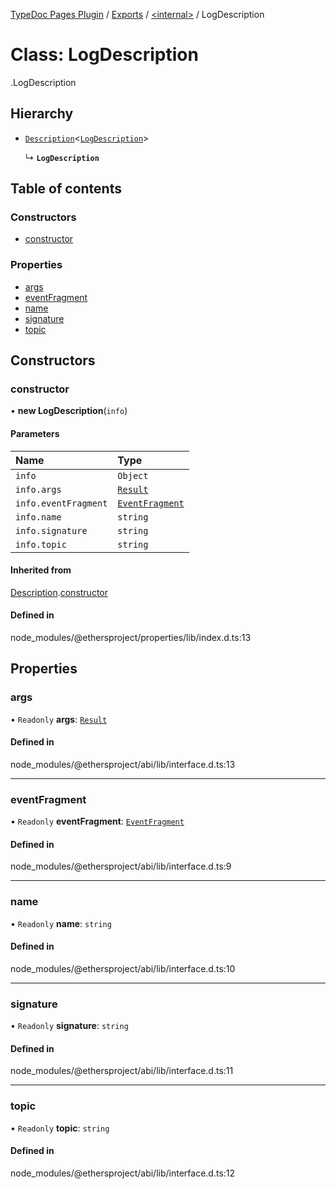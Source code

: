 [TypeDoc Pages Plugin](../README.md) / [Exports](../modules.md) / [<internal\>](../modules/internal_.md) / LogDescription

# Class: LogDescription

[<internal>](../modules/internal_.md).LogDescription

## Hierarchy

- [`Description`](internal_.Description.md)<[`LogDescription`](internal_.LogDescription.md)\>

  ↳ **`LogDescription`**

## Table of contents

### Constructors

- [constructor](internal_.LogDescription.md#constructor)

### Properties

- [args](internal_.LogDescription.md#args)
- [eventFragment](internal_.LogDescription.md#eventfragment)
- [name](internal_.LogDescription.md#name)
- [signature](internal_.LogDescription.md#signature)
- [topic](internal_.LogDescription.md#topic)

## Constructors

### constructor

• **new LogDescription**(`info`)

#### Parameters

| Name | Type |
| :------ | :------ |
| `info` | `Object` |
| `info.args` | [`Result`](../interfaces/internal_.Result.md) |
| `info.eventFragment` | [`EventFragment`](internal_.EventFragment.md) |
| `info.name` | `string` |
| `info.signature` | `string` |
| `info.topic` | `string` |

#### Inherited from

[Description](internal_.Description.md).[constructor](internal_.Description.md#constructor)

#### Defined in

node_modules/@ethersproject/properties/lib/index.d.ts:13

## Properties

### args

• `Readonly` **args**: [`Result`](../interfaces/internal_.Result.md)

#### Defined in

node_modules/@ethersproject/abi/lib/interface.d.ts:13

___

### eventFragment

• `Readonly` **eventFragment**: [`EventFragment`](internal_.EventFragment.md)

#### Defined in

node_modules/@ethersproject/abi/lib/interface.d.ts:9

___

### name

• `Readonly` **name**: `string`

#### Defined in

node_modules/@ethersproject/abi/lib/interface.d.ts:10

___

### signature

• `Readonly` **signature**: `string`

#### Defined in

node_modules/@ethersproject/abi/lib/interface.d.ts:11

___

### topic

• `Readonly` **topic**: `string`

#### Defined in

node_modules/@ethersproject/abi/lib/interface.d.ts:12
